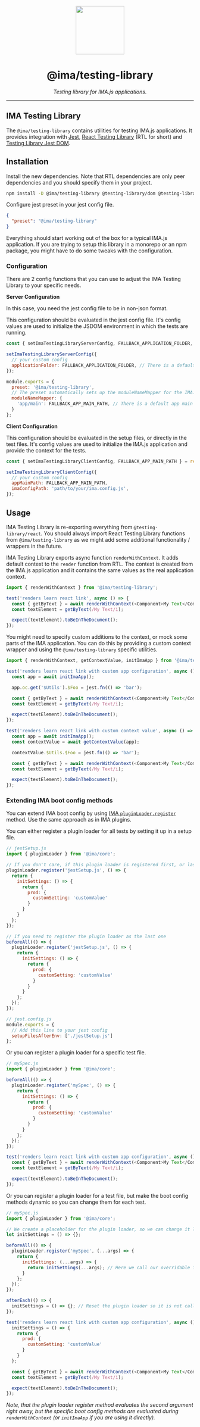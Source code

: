 <p align="center">
  <img height="130" src="https://imajs.io/img/logo.svg">
</p>

<h1 align="center">@ima/testing-library</h1>
  <p align="center"><i>Testing library for IMA.js applications.</i>
</p>

---

## IMA Testing Library

The `@ima/testing-library` contains utilities for testing IMA.js applications. It provides integration with [Jest](https://jestjs.io), [React Testing Library](https://testing-library.com/docs/react-testing-library/intro) (RTL for short) and [Testing Library Jest DOM](https://testing-library.com/docs/ecosystem-jest-dom).

## Installation

Install the new dependencies. Note that RTL dependencies are only peer dependencies and you should specify them in your project.

```bash
npm install -D @ima/testing-library @testing-library/dom @testing-library/jest-dom @testing-library/react jest-environment-jsdom
```

Configure jest preset in your jest config file.

```json
{
  "preset": "@ima/testing-library"
}
```

Everything should start working out of the box for a typical IMA.js application. If you are trying to setup this library in a monorepo or an npm package, you might have to do some tweaks with the configuration.

### Configuration

There are 2 config functions that you can use to adjust the IMA Testing Library to your specific needs.

**Server Configuration**

In this case, you need the jest config file to be in non-json format.

This configuration should be evaluated in the jest config file. It's config values are used to initialize the JSDOM environment in which the tests are running.

```javascript
const { setImaTestingLibraryServerConfig, FALLBACK_APPLICATION_FOLDER, FALLBACK_APP_MAIN_PATH } = require('@ima/testing-library/server');

setImaTestingLibraryServerConfig({
  // your custom config
  applicationFolder: FALLBACK_APPLICATION_FOLDER, // There is a default application folder as part of the package, it contains only the minimal setup and it might be enough for you if you don't have any real application folder with server files.
});

module.exports = {
  preset: '@ima/testing-library',
  // The preset automatically sets up the moduleNameMapper for the IMA.js application, but you can override it if you need to.
  moduleNameMapper: {
    'app/main': FALLBACK_APP_MAIN_PATH, // There is a default app main file as part of the package, it contains only the minimal setup and it might be enough for you if you don't have any real app main file.
  }
};
```

**Client Configuration**

This configuration should be evaluated in the setup files, or directly in the test files. It's config values are used to initialize the IMA.js application and provide the context for the tests.

```javascript
const { setImaTestingLibraryClientConfig, FALLBACK_APP_MAIN_PATH } = require('@ima/testing-library');

setImaTestingLibraryClientConfig({
  // your custom config
  appMainPath: FALLBACK_APP_MAIN_PATH, 
  imaConfigPath: 'path/to/your/ima.config.js',
});
```

## Usage

IMA Testing Library is re-exporting everything from `@testing-library/react`. You should always import React Testing Library functions from `@ima/testing-library` as we might add some additional functionality / wrappers in the future.

IMA Testing Library exports async function `renderWithContext`. It adds default context to the `render` function from RTL. The context is created from the IMA.js application and it contains the same values as the real application context.

```javascript
import { renderWithContext } from '@ima/testing-library';

test('renders learn react link', async () => {
  const { getByText } = await renderWithContext(<Component>My Text</Component>);
  const textElement = getByText(/My Text/i);

  expect(textElement).toBeInTheDocument();
});
```

You might need to specify custom additions to the context, or mock some parts of the IMA application. You can do this by providing a custom context wrapper and using the `@ima/testing-library` specific utilities.

```javascript
import { renderWithContext, getContextValue, initImaApp } from '@ima/testing-library';

test('renders learn react link with custom app configuration', async () => {
  const app = await initImaApp();

  app.oc.get('$Utils').$Foo = jest.fn(() => 'bar');

  const { getByText } = await renderWithContext(<Component>My Text</Component>, { app });
  const textElement = getByText(/My Text/i);

  expect(textElement).toBeInTheDocument();
});

test('renders learn react link with custom context value', async () => {
  const app = await initImaApp();
  const contextValue = await getContextValue(app);

  contextValue.$Utils.$Foo = jest.fn(() => 'bar');

  const { getByText } = await renderWithContext(<Component>My Text</Component>, { contextValue });
  const textElement = getByText(/My Text/i);

  expect(textElement).toBeInTheDocument();
});
```

### Extending IMA boot config methods

You can extend IMA boot config by using [IMA `pluginLoader.register`](https://imajs.io/api/classes/ima_core.PluginLoader/#register) method. Use the same approach as in IMA plugins.

You can either register a plugin loader for all tests by setting it up in a setup file.

```javascript
// jestSetup.js
import { pluginLoader } from '@ima/core';

// If you don't care, if this plugin loader is registered first, or last
pluginLoader.register('jestSetup.js', () => {
  return {
    initSettings: () => {
      return {
        prod: {
          customSetting: 'customValue'
        }
      }
    }
  };
});

// If you need to register the plugin loader as the last one
beforeAll(() => {
  pluginLoader.register('jestSetup.js', () => {
    return {
      initSettings: () => {
        return {
          prod: {
            customSetting: 'customValue'
          }
        }
      }
    };
  });
});

// jest.config.js
module.exports = {
  // Add this line to your jest config
  setupFilesAfterEnv: ['./jestSetup.js']
};
```

Or you can register a plugin loader for a specific test file.

```javascript
// mySpec.js
import { pluginLoader } from '@ima/core';

beforeAll(() => {
  pluginLoader.register('mySpec', () => {
    return {
      initSettings: () => {
        return {
          prod: {
            customSetting: 'customValue'
          }
        }
      }
    };
  });
});

test('renders learn react link with custom app configuration', async () => {
  const { getByText } = await renderWithContext(<Component>My Text</Component>);
  const textElement = getByText(/My Text/i);

  expect(textElement).toBeInTheDocument();
});
```

Or you can register a plugin loader for a test file, but make the boot config methods dynamic so you can change them for each test.

```javascript
// mySpec.js
import { pluginLoader } from '@ima/core';

// We create a placeholder for the plugin loader, so we can change it later
let initSettings = () => {};

beforeAll(() => {
  pluginLoader.register('mySpec', (...args) => {
    return {
      initSettings: (...args) => {
        return initSettings(...args); // Here we call our overridable function
      }
    };
  });
});

afterEach(() => {
  initSettings = () => {}; // Reset the plugin loader so it is not called for other tests
});

test('renders learn react link with custom app configuration', async () => {
  initSettings = () => {
    return {
      prod: {
        customSetting: 'customValue'
      }
    }
  };

  const { getByText } = await renderWithContext(<Component>My Text</Component>);
  const textElement = getByText(/My Text/i);

  expect(textElement).toBeInTheDocument();
});
```

*Note, that the plugin loader register method evaluates the second argument right away, but the specific boot config methods are evaluated during `renderWithContext` (or `initImaApp` if you are using it directly).*
